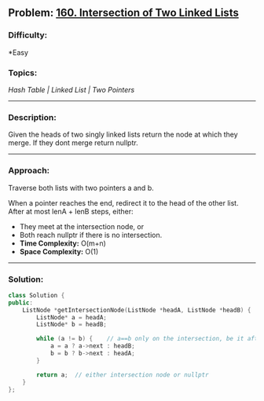 ## Problem: [160. Intersection of Two Linked Lists](https://leetcode.com/problems/intersection-of-two-linked-lists/)

### Difficulty:
*Easy

### Topics:
*Hash Table | Linked List | Two Pointers*

---

### Description:
Given the heads of two singly linked lists return the node at which they merge. If they dont merge return nullptr.

---

### Approach:
Traverse both lists with two pointers a and b.

When a pointer reaches the end, redirect it to the head of the other list.
After at most lenA + lenB steps, either:
- They meet at the intersection node, or
- Both reach nullptr if there is no intersection.
- **Time Complexity:** O(m+n)
- **Space Complexity:** O(1)

---

### Solution:
```cpp
class Solution {
public:
    ListNode *getIntersectionNode(ListNode *headA, ListNode *headB) {
        ListNode* a = headA;
        ListNode* b = headB;

        while (a != b) {    // a==b only on the intersection, be it after m+n and n+m traversals (nullptr) or on the first common node.
            a = a ? a->next : headB;
            b = b ? b->next : headA;
        }

        return a;  // either intersection node or nullptr
    }
};
```
